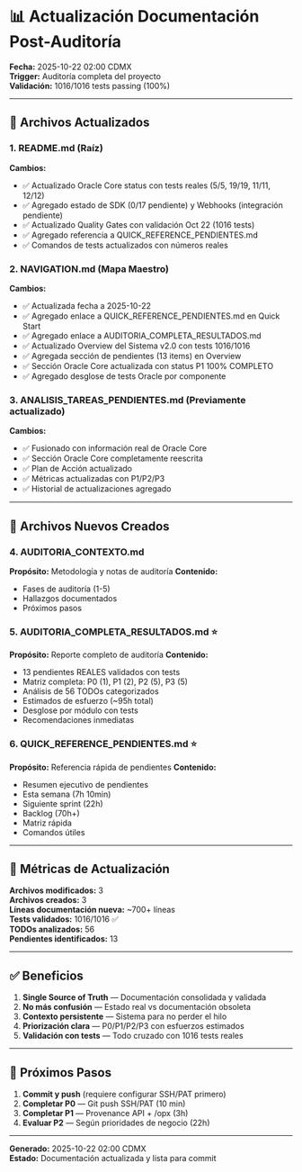 # 📊 Actualización Documentación Post-Auditoría

**Fecha:** 2025-10-22 02:00 CDMX  
**Trigger:** Auditoría completa del proyecto  
**Validación:** 1016/1016 tests passing (100%)

---

## 🎯 Archivos Actualizados

### 1. README.md (Raíz)

**Cambios:**

- ✅ Actualizado Oracle Core status con tests reales (5/5, 19/19, 11/11, 12/12)
- ✅ Agregado estado de SDK (0/17 pendiente) y Webhooks (integración pendiente)
- ✅ Actualizado Quality Gates con validación Oct 22 (1016 tests)
- ✅ Agregado referencia a QUICK_REFERENCE_PENDIENTES.md
- ✅ Comandos de tests actualizados con números reales

### 2. NAVIGATION.md (Mapa Maestro)

**Cambios:**

- ✅ Actualizada fecha a 2025-10-22
- ✅ Agregado enlace a QUICK_REFERENCE_PENDIENTES.md en Quick Start
- ✅ Agregado enlace a AUDITORIA_COMPLETA_RESULTADOS.md
- ✅ Actualizado Overview del Sistema v2.0 con tests 1016/1016
- ✅ Agregada sección de pendientes (13 items) en Overview
- ✅ Sección Oracle Core actualizada con status P1 100% COMPLETO
- ✅ Agregado desglose de tests Oracle por componente

### 3. ANALISIS_TAREAS_PENDIENTES.md (Previamente actualizado)

**Cambios:**

- ✅ Fusionado con información real de Oracle Core
- ✅ Sección Oracle Core completamente reescrita
- ✅ Plan de Acción actualizado
- ✅ Métricas actualizadas con P1/P2/P3
- ✅ Historial de actualizaciones agregado

---

## 📁 Archivos Nuevos Creados

### 4. AUDITORIA_CONTEXTO.md

**Propósito:** Metodología y notas de auditoría
**Contenido:**

- Fases de auditoría (1-5)
- Hallazgos documentados
- Próximos pasos

### 5. AUDITORIA_COMPLETA_RESULTADOS.md ⭐

**Propósito:** Reporte completo de auditoría
**Contenido:**

- 13 pendientes REALES validados con tests
- Matriz completa: P0 (1), P1 (2), P2 (5), P3 (5)
- Análisis de 56 TODOs categorizados
- Estimados de esfuerzo (~95h total)
- Desglose por módulo con tests
- Recomendaciones inmediatas

### 6. QUICK_REFERENCE_PENDIENTES.md ⭐

**Propósito:** Referencia rápida de pendientes
**Contenido:**

- Resumen ejecutivo de pendientes
- Esta semana (7h 10min)
- Siguiente sprint (22h)
- Backlog (70h+)
- Matriz rápida
- Comandos útiles

---

## 🔢 Métricas de Actualización

**Archivos modificados:** 3  
**Archivos creados:** 3  
**Líneas documentación nueva:** ~700+ líneas  
**Tests validados:** 1016/1016 ✅  
**TODOs analizados:** 56  
**Pendientes identificados:** 13

---

## ✅ Beneficios

1. **Single Source of Truth** — Documentación consolidada y validada
2. **No más confusión** — Estado real vs documentación obsoleta
3. **Contexto persistente** — Sistema para no perder el hilo
4. **Priorización clara** — P0/P1/P2/P3 con esfuerzos estimados
5. **Validación con tests** — Todo cruzado con 1016 tests reales

---

## 🎯 Próximos Pasos

1. **Commit y push** (requiere configurar SSH/PAT primero)
2. **Completar P0** — Git push SSH/PAT (10 min)
3. **Completar P1** — Provenance API + /opx (3h)
4. **Evaluar P2** — Según prioridades de negocio (22h)

---

**Generado:** 2025-10-22 02:00 CDMX  
**Estado:** Documentación actualizada y lista para commit
